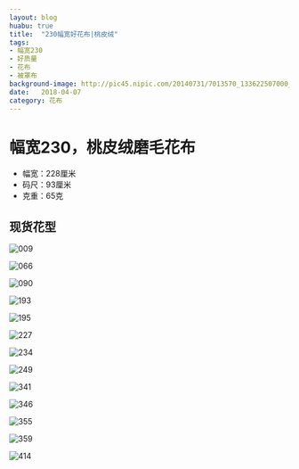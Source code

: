 ```yaml
---
layout: blog
huabu: true
title:  "230幅宽好花布|桃皮绒"
tags:
- 幅宽230
- 好质量
- 花布
- 被罩布
background-image: http://pic45.nipic.com/20140731/7013570_133622507000_2.jpg
date:   2018-04-07 
category: 花布
---
```


# 幅宽230，桃皮绒磨毛花布

- 幅宽：228厘米
- 码尺：93厘米
- 克重：65克

## 现货花型

![009](http://ww2.sinaimg.cn/large/0060lm7Tly1fprctl76qyj31ed0hsdmw.jpg)

<!--![040](http://ww1.sinaimg.cn/large/0060lm7Tly1fprcurerfwj31hc0mpti5.jpg)-->

![066](http://wx1.sinaimg.cn/mw690/0060lm7Tly1fq3ufwnyvpj31hc0df7b3.jpg)

![090](http://ww1.sinaimg.cn/large/0060lm7Tly1fprcw3lkb0j31ed0hswm4.jpg)

<!--![139](http://ww4.sinaimg.cn/large/0060lm7Tly1fprcwqcvloj31hc0deadi.jpg)-->

![193](http://ww2.sinaimg.cn/large/0060lm7Tly1fprcy056dlj30zk0eon4t.jpg)

![195](http://ww2.sinaimg.cn/large/0060lm7Tly1fptggb2eulj319k0fywie.jpg)

![227](http://wx2.sinaimg.cn/mw690/0060lm7Tly1fq3uklg6rmj30vm0hsjtm.jpg)

![234](http://wx4.sinaimg.cn/mw690/0060lm7Tly1fq3um5lql9j319k0fjtcd.jpg)

![249](http://wx4.sinaimg.cn/mw690/0060lm7Tly1fq3uncvvjvj31kw0dk1kx.jpg)

![341](http://ww1.sinaimg.cn/large/0060lm7Tly1fprcyr1985j30oa06u40k.jpg)

![346](http://ww1.sinaimg.cn/large/0060lm7Tly1fptgjty7dij30oa0btaav.jpg)

![355](http://wx3.sinaimg.cn/mw690/0060lm7Tly1fq3upwwrw1j31kw0ga1i0.jpg)

<!--![358](http://ww4.sinaimg.cn/large/0060lm7Tly1fprcz9womsj31730e8ngc.jpg)-->

![359](http://wx1.sinaimg.cn/mw690/0060lm7Tly1fq3uqwxmghj31jf0hsnfs.jpg)

![414](http://wx4.sinaimg.cn/mw690/0060lm7Tly1fq3uu1mmjvj30wt08f0yt.jpg)
